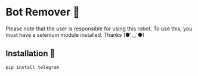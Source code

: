 # Bot Remover 🤖

Please note that the user is responsible for using this robot. To use this, you must have a selenium module installed.
Thanks (●'◡'●)

## Installation 📩

```bash
pip install telegram
```

